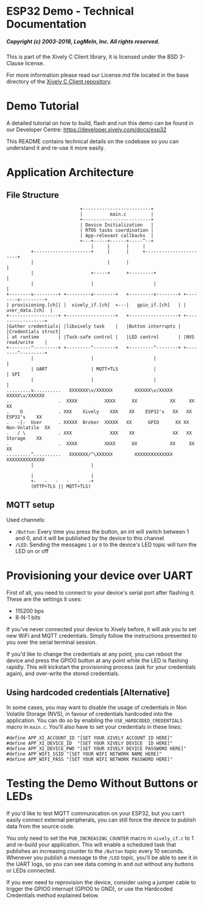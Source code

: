 ESP32 Demo - Technical Documentation
====================================

##### Copyright (c) 2003-2018, LogMeIn, Inc. All rights reserved.

This is part of the Xively C Client library, it is licensed under the BSD 3-Clause license.

For more information please read our License.md file located in the base directory of the [Xively C Client repository](https://github.com/xively/xively-client-c).

Demo Tutorial
=============

A detailed tutorial on how to build, flash and run this demo can be found in our
Developer Centre: https://developer.xively.com/docs/esp32

This README contains technical details on the codebase so you can understand it
and re-use it more easily.

Application Architecture
========================

## File Structure

```
                           +-------------------------+
                           |          main.c         |
                           +-------------------------+
                           | Device Initialization   |
                           | RTOS tasks coordination |
                           | App-relevant callbacks  |
                           +---+-----+------+-----^--+
                               |     |      |     |
         +---------------------+     |      |     +-----------------------+
         |                           |      |                             |
         |                     +-----+      +---------+                   |
         |                     |                      |                   |
+--------v---------+ +---------v--------+   +---------v--------+ +--------v---------+ 
| provisioning.[ch]| |  xively_if.[ch]  <---|   gpio_if.[ch]   | |  user_data.[ch]  | 
+------------------+ +------------------+   +------------------+ +------------------+ 
|Gather credentials| |libxively task    |   |Button interrupts | |Credentials struct| 
| at runtime       | |Task-safe control |   |LED control       | |NVS read/write    | 
+--------^---------+ +---------^--------+   +---------^--------+ +--------^---------+ 
         |                     |                      |                   |           
         | UART                | MQTT+TLS             |                   | SPI       
         |                     |                      |                   |           
.........v..........   XXXXXXX\v/XXXXXX        XXXXXX\v/XXXXX       XXXXX\v/XXXXXX    
.                  .  XXXX          XXXX      XX            XX     XX            XX   
.    O             . XXX    Xively    XXX    XX    ESP32's   XX   XX   ESP32's    XX  
.   -|-  User      . XXXXX  Broker  XXXXX   XX      GPIO      XX XX  Non-Volatile  XX 
.   / \            . XXX              XXX    XX              XX   XX   Storage    XX  
.                  .  XXXX          XXXX      XX            XX     XX            XX   
.........^..........   XXXXXXX/^\XXXXXX        XXXXXXXXXXXXXX       XXXXXXXXXXXXXX    
         |                     |                                                   

         |                     |
         +-   -   -   -   -   -+
         (HTTP+TLS || MQTT+TLS)
```

## MQTT setup

Used channels:

- `/Button`: Every time you press the button, an int will switch between 1 and 0,
and it will be published by the device to this channel
- `/LED`: Sending the messages `1` or `0` to the device's LED topic will turn
the LED on or off

Provisioning your device over UART
==================================

First of all, you need to connect to your device's serial port after flashing it.
These are the settings it uses:

- 115200 bps
- 8-N-1 bits

If you've never connected your device to Xively before, it will ask you to set
new WiFi and MQTT credentials. Simply follow the instructions presented to you
over the serial terminal session.

If you'd like to change the credentials at any point, you can reboot the device
and press the GPIO0 button at any point while the LED is flashing rapidly. This
will kickstart the provisioning process (ask for your credentials again), and
over-write the stored credentials.

## Using hardcoded credentials [Alternative]

In some cases, you may want to disable the usage of credentials in Non Volatile
Storage (NVS), in favour of credentials hardcoded into the application. You can
do so by enabling the `USE_HARDCODED_CREDENTIALS` macro in `main.c`. You'll also
have to set your credentials in these lines:

```
#define APP_XI_ACCOUNT_ID "[SET YOUR XIVELY ACCOUNT ID HERE]"
#define APP_XI_DEVICE_ID  "[SET YOUR XIVELY DEVICE  ID HERE]"
#define APP_XI_DEVICE_PWD "[SET YOUR XIVELY DEVICE PASSWORD HERE]"
#define APP_WIFI_SSID "[SET YOUR WIFI NETWORK NAME HERE]"
#define APP_WIFI_PASS "[SET YOUR WIFI NETWORK PASSWORD HERE]"
```

Testing the Demo Without Buttons or LEDs
========================================

If you'd like to test MQTT communication on your ESP32, but you can't easily
connect external peripherals, you can still force the device to publish data
from the source code.

You only need to set the `PUB_INCREASING_COUNTER` macro in `xively_if.c` to 1
and re-build your application. This will enable a scheduled task that publishes
an increasing counter to the `/Button` topic every 10 seconds. Whenever you
publish a message to the `/LED` topic, you'll be able to see it in the UART
logs, so you can see data coming in and out without any buttons or LEDs connected.

If you ever need to reprovision the device, consider using a jumper cable to
trigger the GPIO0 interrupt (GPIO0 to GND), or use the Hardcoded Credentials
method explained below.
